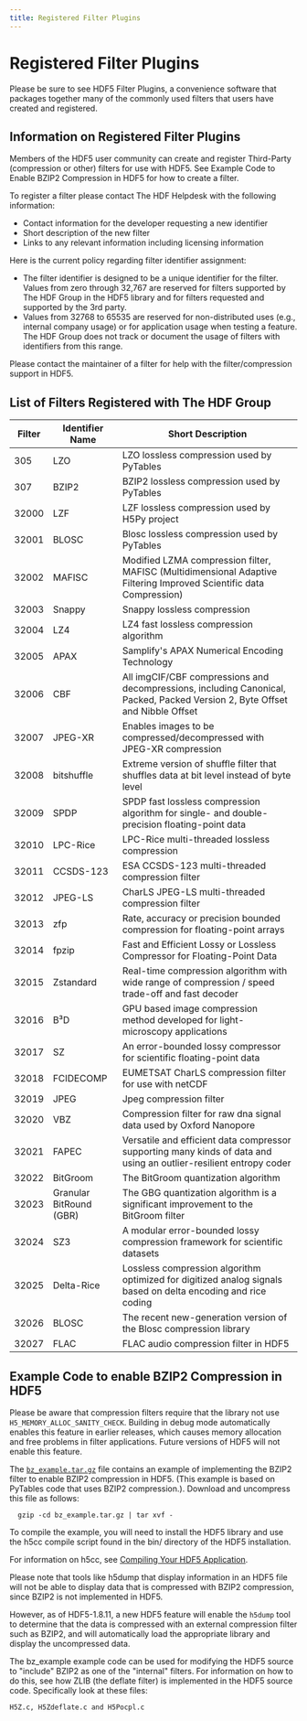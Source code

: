 ```yaml
---
title: Registered Filter Plugins
---
```


# Registered Filter Plugins

Please be sure to see HDF5 Filter Plugins, a convenience software that packages together many of the commonly used filters that users have created and registered.

## Information on Registered Filter Plugins
Members of the HDF5 user community can create and register Third-Party (compression or other) filters for use with HDF5. See Example Code to Enable BZIP2 Compression in HDF5 for how to create a filter.

To register a filter please contact The HDF Helpdesk with the following information: 
* Contact information for the developer requesting a new identifier
* Short description of the new filter
* Links to any relevant information including licensing information 

Here is the current policy regarding filter identifier assignment:
* The filter identifier is designed to be a unique identifier for the filter. Values from zero through 32,767 are reserved for filters supported by The HDF Group in the HDF5 library and for filters requested and supported by the 3rd party.
* Values from 32768 to 65535 are reserved for non-distributed uses (e.g., internal company usage) or for application usage when testing a feature. The HDF Group does not track or document the usage of filters with identifiers from this range.

Please contact the maintainer of a filter for help with the filter/compression support in HDF5.

## List of Filters Registered with The HDF Group

| Filter | Identifier	Name | Short Description | 
| --- | --- | --- | 
| 305	| LZO	| LZO lossless compression used by PyTables
| 307	| BZIP2	| BZIP2 lossless compression used by PyTables
| 32000	| LZF	| LZF lossless compression used by H5Py project
| 32001	| BLOSC	| Blosc lossless compression used by PyTables
| 32002	| MAFISC	| Modified LZMA compression filter, MAFISC (Multidimensional Adaptive Filtering Improved Scientific data Compression)
| 32003	| Snappy	| Snappy lossless compression
| 32004	| LZ4	| LZ4 fast lossless compression algorithm
| 32005	| APAX	| Samplify's APAX Numerical Encoding Technology
| 32006	| CBF	| All imgCIF/CBF compressions and decompressions, including Canonical, Packed, Packed Version 2, Byte Offset and Nibble Offset
| 32007	| JPEG-XR	| Enables images to be compressed/decompressed with JPEG-XR compression
| 32008	| bitshuffle	| Extreme version of shuffle filter that shuffles data at bit level instead of byte level
| 32009	| SPDP	| SPDP fast lossless compression algorithm for single- and double-precision floating-point data
| 32010	| LPC-Rice	| LPC-Rice multi-threaded lossless compression
| 32011	| CCSDS-123	| ESA CCSDS-123 multi-threaded compression filter
| 32012	| JPEG-LS	| CharLS JPEG-LS multi-threaded compression filter
| 32013	| zfp	| Rate, accuracy or precision bounded compression for floating-point arrays
| 32014	| fpzip	| Fast and Efficient Lossy or Lossless Compressor for Floating-Point Data
| 32015	| Zstandard	| Real-time compression algorithm with wide range of compression / speed trade-off and fast decoder
| 32016	| B³D	| GPU based image compression method developed for light-microscopy applications
| 32017	| SZ	| An error-bounded lossy compressor for scientific floating-point data
| 32018	| FCIDECOMP	| EUMETSAT CharLS compression filter for use with netCDF
| 32019	| JPEG	| Jpeg compression filter
| 32020	| VBZ	| Compression filter for raw dna signal data used by Oxford Nanopore
| 32021	| FAPEC |	Versatile and efficient data compressor supporting many kinds of data and using an outlier-resilient entropy coder
| 32022	| BitGroom| 	The BitGroom quantization algorithm
| 32023	| Granular BitRound (GBR)	| The GBG quantization algorithm is a significant improvement to the BitGroom filter
| 32024	| SZ3	| A modular error-bounded lossy compression framework for scientific datasets
| 32025	| Delta-Rice	| Lossless compression algorithm optimized for digitized analog signals based on delta encoding and rice coding
| 32026	| BLOSC	| The recent new-generation version of the Blosc compression library
| 32027	| FLAC	| FLAC audio compression filter in HDF5

## Example Code to enable BZIP2 Compression in HDF5

Please be aware that compression filters require that the library not use `H5_MEMORY_ALLOC_SANITY_CHECK`. Building in debug mode automatically enables this feature in earlier releases, which causes memory allocation and free problems in filter applications. Future versions of HDF5 will not enable this feature.

The [`bz_example.tar.gz`](/documentation/hdf5-docs/bz_example.tar.gz) file contains an example of implementing the BZIP2 filter to enable BZIP2 compression in HDF5. (This example is based on PyTables code that uses BZIP2 compression.). Download and uncompress this file as follows:

      gzip -cd bz_example.tar.gz | tar xvf -
   
To compile the example, you will need to install the HDF5 library and use the h5cc compile script found in the bin/ directory of the HDF5 installation.

For information on h5cc, see [Compiling Your HDF5 Application](https://docs.hdfgroup.org/hdf5/develop/_l_b_compiling.html).

Please note that tools like h5dump that display information in an HDF5 file will not be able to display data that is compressed with BZIP2 compression, since BZIP2 is not implemented in HDF5.

However, as of HDF5-1.8.11, a new HDF5 feature will enable the `h5dump` tool to determine that the data is compressed with an external compression filter such as BZIP2, and will automatically load the appropriate library and display the uncompressed data.

The bz_example example code can be used for modifying the HDF5 source to "include" BZIP2 as one of the "internal" filters. For information on how to do this, see how ZLIB (the deflate filter) is implemented in the HDF5 source code. Specifically look at these files:

   `H5Z.c, H5Zdeflate.c and H5Pocpl.c`
